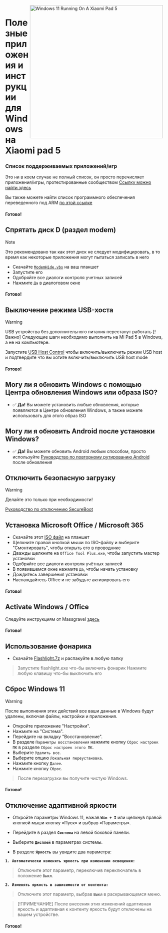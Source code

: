 <img align="right" src="https://raw.githubusercontent.com/erdilS/Port-Windows-11-Xiaomi-Pad-5/main/nabu.png" width="425" alt="Windows 11 Running On A Xiaomi Pad 5">

# Полезные приложения и инструкции для Windows на Xiaomi pad 5

### Список поддерживаемых приложений/игр
Это ни в коем случае не полный список, он просто перечисляет приложения/игры, протестированные сообществом
[Ссылку можно найти здесь](https://docs.google.com/spreadsheets/d/1XYuoySgYQE0HL573sA-0RGMX7I4lt5rWJuQ8Z8yRJNY/edit?usp=drivesdk)

Вы также можете найти список программного обеспечения переведенного под ARM [по этой ссылке](https://armrepo.ver.lt/)

#### Готово!

## Спрятать диск D (раздел modem)
> [!NOTE]
> Это рекомендовано так как этот диск не следует модифицировать, в то время как некоторые приложения могут пытаться записать в него

- Скачайте [`ModemHide.vbs`](https://github.com/Misha803/My-Scripts/releases/tag/ModemHide) на ваш планшет
- Запустите его
- Одобряйте все диалоги контроля учетных записей
- Нажмите `Да` в диалоговом окне


#### Готово!


## Выключение режима USB-хоста 
> [!Warning]
> USB устройства без дополнительного питания перестанут работать
> [!Важно]
> Следующие шаги необходимо выполнить на Mi Pad 5 в Windows, а не на компьютере.

Запустите [USB Host Control](https://github.com/Misha803/My-Scripts/releases/tag/USB-Host-Mode-Control) чтобы включить/выключить режим USB host и подтвердите что вы хотите включить/выключить USB host mode 

#### Готово!

## Могу ли я обновить Windows с помощью Центра обновления Windows или образа ISO?
- ✅ **Да!** Вы можете установить любые обновления, которые появляются в Центре обновления Windows, а также можете использовать для этого образ ISO

## Могу ли я обновить Android после установки Windows?
- ✅ **Да!** Вы можете обновить Android любым способом, просто используйте [Руководство по повторному рутированию Android](Re-rooting-en.md) после обновления

## Отключить безопасную загрузку 
> [!Warning]
> Делайте это только при необходимости!

[Руководство по отключению SecureBoot ](/guide/Russian/disable-secureboot-ru.md)

## Установка Microsoft Office / Microsoft 365
- Скачайте этот [ISO файл](https://drive.google.com/file/d/10FTyC0XBccj0BkxdIa_W_haixQz-d3to/view?usp=drivesdk) на планшет
- Щелкните правой кнопкой мыши по ISO-файлу и выберите "Смонтировать", чтобы открыть его в проводнике
- Дважды щелкните на ```Office Tool Plus.exe```, чтобы запустить мастер установки
- Одобряйте все диалоги контроля учётных записей
- В появившемся окне нажмите `Да`, чтобы начать установку 
- Дождитесь завершения установки
- Наслаждайтесь Office и не забудьте активировать его 

#### Готово!

## Activate Windows / Office
Следуйте инструкциям от Massgravel [здесь](https://github.com/massgravel/Microsoft-Activation-Scripts)

#### Готово!

 ## Использование фонарика 

 - Скачайте [Flashlight.7z](https://github.com/erdilS/Port-Windows-11-Xiaomi-Pad-5/releases/download/1.0/flashlight_fix.7z) и распакуйте в любую папку
> Запустите flashlight.exe что-бы включить фонарик
> Нажмите любую клавишу что-бы выключить его

## Сброс Windows 11
> [!Warning]
> После выполнения этих действий все ваши данные в Windows будут удалены, включая файлы, настройки и приложения.
- Откройте приложение "Настройки".
- Нажмите на "Система".
- Перейдите на вкладку "Восстановление".
- В разделе ```Параметры восстановления``` нажмите кнопку ```Сброс настроек ПК``` в разделе ```Сброс настроек этого ПК```.
- Выберите `Удалить все`.
- Выберите опцию `Локальная переустановка`.
- Нажмите кнопку `Далее`.
- Нажмите кнопку `Сброс`.
> После перезагрузки вы получите чистую Windows.

#### Готово!

## Отключение адаптивной яркости

- Откройте параметры Windows 11, нажав **`Win + I`** или щелкнув правой кнопкой мыши кнопку «Пуск» и выбрав «Параметры».

- Перейдите в раздел **`Система`** на левой боковой панели.

- Выберите **`Дисплей`** в параметрах системы.

- В разделе **`Яркость`** вы увидите два параметра:

**```1. Автоматически изменять яркость при изменении освещения:```**

> Отключите этот параметр, переключив переключатель в положение **`Выкл`**.

**```2. Изменять яркость в зависимости от контента:```**

> Отключите этот параметр, выбрав **`Выкл`** в раскрывающемся меню.

>[!ПРИМЕЧАНИЕ]
> После внесения этих изменений адаптивная яркость и адаптивная к контенту яркость будут отключены на вашем устройстве.

#### Готово!
